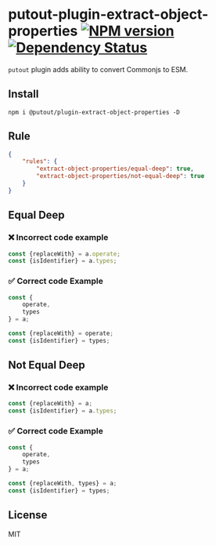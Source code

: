 # putout-plugin-extract-object-properties [![NPM version][NPMIMGURL]][NPMURL] [![Dependency Status][DependencyStatusIMGURL]][DependencyStatusURL]

[NPMIMGURL]:                https://img.shields.io/npm/v/@putout/plugin-extract-object-properties.svg?style=flat&longCache=true
[NPMURL]:                   https://npmjs.org/package/@putout/plugin-extract-object-properties"npm"

[DependencyStatusURL]:      https://david-dm.org/coderaiser/putout?path=packages/plugin-extract-object-properties
[DependencyStatusIMGURL]:   https://david-dm.org/coderaiser/putout.svg?path=packages/plugin-extract-object-properties

`putout` plugin adds ability to convert Commonjs to ESM.

## Install

```
npm i @putout/plugin-extract-object-properties -D
```

## Rule

```json
{
    "rules": {
        "extract-object-properties/equal-deep": true,
        "extract-object-properties/not-equal-deep": true
    }
}
```

## Equal Deep

### ❌ Incorrect code example

```js
const {replaceWith} = a.operate;
const {isIdentifier} = a.types;
```

### ✅ Correct code Example

```js
const {
    operate,
    types
} = a;

const {replaceWith} = operate;
const {isIdentifier} = types;
```

## Not Equal Deep

### ❌ Incorrect code example

```js
const {replaceWith} = a;
const {isIdentifier} = a.types;
```

### ✅ Correct code Example

```js
const {
    operate,
    types
} = a;

const {replaceWith, types} = a;
const {isIdentifier} = types;
```

## License

MIT

